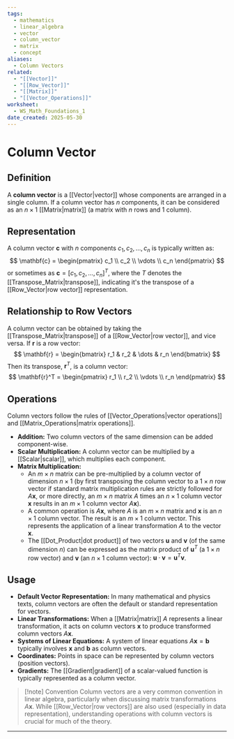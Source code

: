 ```yaml
---
tags:
  - mathematics
  - linear_algebra
  - vector
  - column_vector
  - matrix
  - concept
aliases:
  - Column Vectors
related:
  - "[[Vector]]"
  - "[[Row_Vector]]"
  - "[[Matrix]]"
  - "[[Vector_Operations]]"
worksheet:
  - WS_Math_Foundations_1
date_created: 2025-05-30
---
```

# Column Vector

## Definition
A **column vector** is a [[Vector|vector]] whose components are arranged in a single column. If a column vector has $n$ components, it can be considered as an $n \times 1$ [[Matrix|matrix]] (a matrix with $n$ rows and 1 column).

## Representation
A column vector $\mathbf{c}$ with $n$ components $c_1, c_2, \dots, c_n$ is typically written as:
$$ \mathbf{c} = \begin{pmatrix} c_1 \\ c_2 \\ \vdots \\ c_n \end{pmatrix} $$
or sometimes as $\mathbf{c} = [c_1, c_2, \dots, c_n]^T$, where the $T$ denotes the [[Transpose_Matrix|transpose]], indicating it's the transpose of a [[Row_Vector|row vector]] representation.

## Relationship to Row Vectors
A column vector can be obtained by taking the [[Transpose_Matrix|transpose]] of a [[Row_Vector|row vector]], and vice versa.
If $\mathbf{r}$ is a row vector:
$$ \mathbf{r} = \begin{bmatrix} r_1 & r_2 & \dots & r_n \end{bmatrix} $$
Then its transpose, $\mathbf{r}^T$, is a column vector:
$$ \mathbf{r}^T = \begin{pmatrix} r_1 \\ r_2 \\ \vdots \\ r_n \end{pmatrix} $$

## Operations
Column vectors follow the rules of [[Vector_Operations|vector operations]] and [[Matrix_Operations|matrix operations]].
- **Addition:** Two column vectors of the same dimension can be added component-wise.
- **Scalar Multiplication:** A column vector can be multiplied by a [[Scalar|scalar]], which multiplies each component.
- **Matrix Multiplication:**
    - An $m \times n$ matrix can be pre-multiplied by a column vector of dimension $n \times 1$ (by first transposing the column vector to a $1 \times n$ row vector if standard matrix multiplication rules are strictly followed for $A \mathbf{x}$, or more directly, an $m \times n$ matrix $A$ times an $n \times 1$ column vector $\mathbf{x}$ results in an $m \times 1$ column vector $A\mathbf{x}$).
    - A common operation is $A\mathbf{x}$, where $A$ is an $m \times n$ matrix and $\mathbf{x}$ is an $n \times 1$ column vector. The result is an $m \times 1$ column vector. This represents the application of a linear transformation $A$ to the vector $\mathbf{x}$.
    - The [[Dot_Product|dot product]] of two vectors $\mathbf{u}$ and $\mathbf{v}$ (of the same dimension $n$) can be expressed as the matrix product of $\mathbf{u}^T$ (a $1 \times n$ row vector) and $\mathbf{v}$ (an $n \times 1$ column vector): $\mathbf{u} \cdot \mathbf{v} = \mathbf{u}^T \mathbf{v}$.

## Usage
- **Default Vector Representation:** In many mathematical and physics texts, column vectors are often the default or standard representation for vectors.
- **Linear Transformations:** When a [[Matrix|matrix]] $A$ represents a linear transformation, it acts on column vectors $\mathbf{x}$ to produce transformed column vectors $A\mathbf{x}$.
- **Systems of Linear Equations:** A system of linear equations $A\mathbf{x} = \mathbf{b}$ typically involves $\mathbf{x}$ and $\mathbf{b}$ as column vectors.
- **Coordinates:** Points in space can be represented by column vectors (position vectors).
- **Gradients:** The [[Gradient|gradient]] of a scalar-valued function is typically represented as a column vector.

>[!note] Convention
>Column vectors are a very common convention in linear algebra, particularly when discussing matrix transformations $A\mathbf{x}$. While [[Row_Vector|row vectors]] are also used (especially in data representation), understanding operations with column vectors is crucial for much of the theory.

---